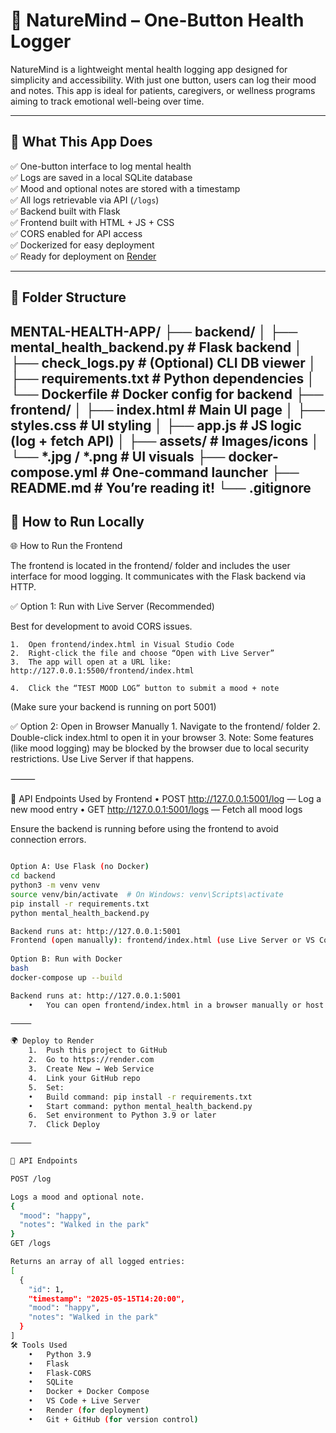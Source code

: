 # 🌿 NatureMind – One-Button Health Logger

NatureMind is a lightweight mental health logging app designed for simplicity and accessibility. With just one button, users can log their mood and notes. This app is ideal for patients, caregivers, or wellness programs aiming to track emotional well-being over time.

---

## 🧠 What This App Does

✅ One-button interface to log mental health  
✅ Logs are saved in a local SQLite database  
✅ Mood and optional notes are stored with a timestamp  
✅ All logs retrievable via API (`/logs`)  
✅ Backend built with Flask  
✅ Frontend built with HTML + JS + CSS  
✅ CORS enabled for API access  
✅ Dockerized for easy deployment  
✅ Ready for deployment on [Render](https://render.com)

---

## 📁 Folder Structure
MENTAL-HEALTH-APP/
├── backend/
│   ├── mental_health_backend.py     # Flask backend
│   ├── check_logs.py                # (Optional) CLI DB viewer
│   ├── requirements.txt             # Python dependencies
│   └── Dockerfile                   # Docker config for backend
├── frontend/
│   ├── index.html                   # Main UI page
│   ├── styles.css                   # UI styling
│   ├── app.js                       # JS logic (log + fetch API)
│   ├── assets/                      # Images/icons
│   └── *.jpg / *.png                # UI visuals
├── docker-compose.yml              # One-command launcher
├── README.md                       # You’re reading it!
└── .gitignore
---

## 🚀 How to Run Locally

🌐 How to Run the Frontend

The frontend is located in the frontend/ folder and includes the user interface for mood logging. It communicates with the Flask backend via HTTP.

✅ Option 1: Run with Live Server (Recommended)

Best for development to avoid CORS issues.

	1.	Open frontend/index.html in Visual Studio Code
	2.	Right-click the file and choose “Open with Live Server”
	3.	The app will open at a URL like:
    http://127.0.0.1:5500/frontend/index.html
    
	4.	Click the “TEST MOOD LOG” button to submit a mood + note
(Make sure your backend is running on port 5001)

✅ Option 2: Open in Browser Manually
	1.	Navigate to the frontend/ folder
	2.	Double-click index.html to open it in your browser
	3.	Note: Some features (like mood logging) may be blocked by the browser due to local security restrictions. Use Live Server if that happens.

⸻

📡 API Endpoints Used by Frontend
	•	POST http://127.0.0.1:5001/log — Log a new mood entry
	•	GET http://127.0.0.1:5001/logs — Fetch all mood logs

Ensure the backend is running before using the frontend to avoid connection errors.



```bash

Option A: Use Flask (no Docker)
cd backend
python3 -m venv venv
source venv/bin/activate  # On Windows: venv\Scripts\activate
pip install -r requirements.txt
python mental_health_backend.py

Backend runs at: http://127.0.0.1:5001
Frontend (open manually): frontend/index.html (use Live Server or VS Code plugin)
 
Option B: Run with Docker
bash 
docker-compose up --build

Backend runs at: http://127.0.0.1:5001
	•	You can open frontend/index.html in a browser manually or host it via Vercel/Netlify

⸻

🌍 Deploy to Render
	1.	Push this project to GitHub
	2.	Go to https://render.com
	3.	Create New → Web Service
	4.	Link your GitHub repo
	5.	Set:
	•	Build command: pip install -r requirements.txt
	•	Start command: python mental_health_backend.py
	6.	Set environment to Python 3.9 or later
	7.	Click Deploy

⸻

🔌 API Endpoints

POST /log

Logs a mood and optional note.
{
  "mood": "happy",
  "notes": "Walked in the park"
}
GET /logs

Returns an array of all logged entries:
[
  {
    "id": 1,
    "timestamp": "2025-05-15T14:20:00",
    "mood": "happy",
    "notes": "Walked in the park"
  }
]
🛠️ Tools Used
	•	Python 3.9
	•	Flask
	•	Flask-CORS
	•	SQLite
	•	Docker + Docker Compose
	•	VS Code + Live Server
	•	Render (for deployment)
	•	Git + GitHub (for version control)
